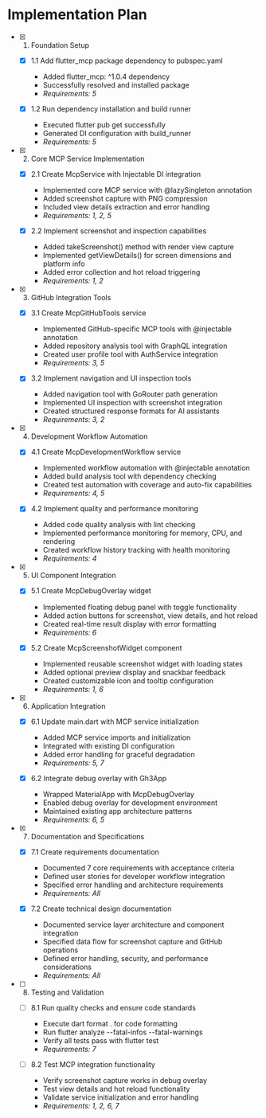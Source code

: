 # Implementation Plan

- [x] 1. Foundation Setup
  - [x] 1.1 Add flutter_mcp package dependency to pubspec.yaml
    - Added flutter_mcp: ^1.0.4 dependency
    - Successfully resolved and installed package
    - _Requirements: 5_
  
  - [x] 1.2 Run dependency installation and build runner
    - Executed flutter pub get successfully
    - Generated DI configuration with build_runner
    - _Requirements: 5_

- [x] 2. Core MCP Service Implementation
  - [x] 2.1 Create McpService with Injectable DI integration
    - Implemented core MCP service with @lazySingleton annotation
    - Added screenshot capture with PNG compression
    - Included view details extraction and error handling
    - _Requirements: 1, 2, 5_
  
  - [x] 2.2 Implement screenshot and inspection capabilities
    - Added takeScreenshot() method with render view capture
    - Implemented getViewDetails() for screen dimensions and platform info
    - Added error collection and hot reload triggering
    - _Requirements: 1, 2_

- [x] 3. GitHub Integration Tools
  - [x] 3.1 Create McpGitHubTools service
    - Implemented GitHub-specific MCP tools with @injectable annotation
    - Added repository analysis tool with GraphQL integration
    - Created user profile tool with AuthService integration
    - _Requirements: 3, 5_
  
  - [x] 3.2 Implement navigation and UI inspection tools
    - Added navigation tool with GoRouter path generation
    - Implemented UI inspection with screenshot integration
    - Created structured response formats for AI assistants
    - _Requirements: 3, 2_

- [x] 4. Development Workflow Automation
  - [x] 4.1 Create McpDevelopmentWorkflow service
    - Implemented workflow automation with @injectable annotation
    - Added build analysis tool with dependency checking
    - Created test automation with coverage and auto-fix capabilities
    - _Requirements: 4, 5_
  
  - [x] 4.2 Implement quality and performance monitoring
    - Added code quality analysis with lint checking
    - Implemented performance monitoring for memory, CPU, and rendering
    - Created workflow history tracking with health monitoring
    - _Requirements: 4_

- [x] 5. UI Component Integration
  - [x] 5.1 Create McpDebugOverlay widget
    - Implemented floating debug panel with toggle functionality
    - Added action buttons for screenshot, view details, and hot reload
    - Created real-time result display with error formatting
    - _Requirements: 6_
  
  - [x] 5.2 Create McpScreenshotWidget component
    - Implemented reusable screenshot widget with loading states
    - Added optional preview display and snackbar feedback
    - Created customizable icon and tooltip configuration
    - _Requirements: 1, 6_

- [x] 6. Application Integration
  - [x] 6.1 Update main.dart with MCP service initialization
    - Added MCP service imports and initialization
    - Integrated with existing DI configuration
    - Added error handling for graceful degradation
    - _Requirements: 5, 7_
  
  - [x] 6.2 Integrate debug overlay with Gh3App
    - Wrapped MaterialApp with McpDebugOverlay
    - Enabled debug overlay for development environment
    - Maintained existing app architecture patterns
    - _Requirements: 6, 5_

- [x] 7. Documentation and Specifications
  - [x] 7.1 Create requirements documentation
    - Documented 7 core requirements with acceptance criteria
    - Defined user stories for developer workflow integration
    - Specified error handling and architecture requirements
    - _Requirements: All_
  
  - [x] 7.2 Create technical design documentation
    - Documented service layer architecture and component integration
    - Specified data flow for screenshot capture and GitHub operations
    - Defined error handling, security, and performance considerations
    - _Requirements: All_

- [ ] 8. Testing and Validation
  - [ ] 8.1 Run quality checks and ensure code standards
    - Execute dart format . for code formatting
    - Run flutter analyze --fatal-infos --fatal-warnings
    - Verify all tests pass with flutter test
    - _Requirements: 7_
  
  - [ ] 8.2 Test MCP integration functionality
    - Verify screenshot capture works in debug overlay
    - Test view details and hot reload functionality
    - Validate service initialization and error handling
    - _Requirements: 1, 2, 6, 7_
